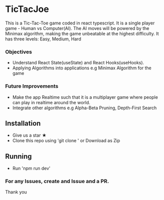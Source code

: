 # TicTacJoe

This is a Tic-Tac-Toe game coded in react typescript. It is a single player game - Human vs Computer(AI). 
The AI moves will be powered by the Minimax algorithm, making the game unbeatable at the highest difficulty.
It has three levels: Easy, Medium, Hard

### Objectives
- Understand React State(useState) and React Hooks(useHooks).
- Applying Algorithms into applications e.g Minimax Algorithm for the game

### Future Improvements
- Make the app Realtime such that it is a multiplayer game where people can play in realtime around the world.
- Integrate other algorithms e.g Alpha-Beta Pruning, Depth-First Search

## Installation
- Give us a star ★
- Clone this repo using 'git clone <repository>' or Download as Zip

## Running
- Run 'npm run dev'

### For any Issues, create and Issue and a PR.
Thank you
